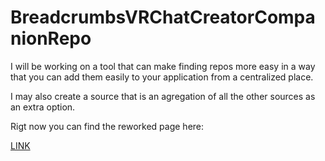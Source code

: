 # BreadcrumbsVRChatCreatorCompanionRepo

I will be working on a tool that can make finding repos more easy in a way that you can add them easily to your application from a centralized place.

I may also create a source that is an agregation of all the other sources as an extra option.


Rigt now you can find the reworked page here:

[LINK](https://insomnyawolf.github.io/VRChatCreatorCompanionRepo/)
